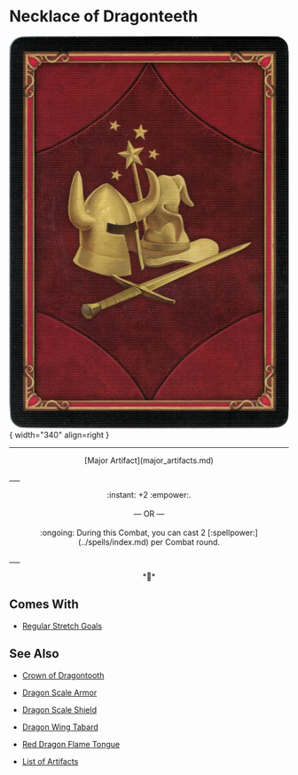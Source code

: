 # Necklace of Dragonteeth

![Necklace of Dragonteeth](../assets/player-deck-back.webp){ width="340" align=right }
___
<p style="text-align: center;" markdown>[Major Artifact](major_artifacts.md)</p>
___
<p style="text-align: center;" markdown>:instant: +2 :empower:.<br><br>— OR —<br><br>:ongoing: During this Combat, you can cast 2 [:spellpower:](../spells/index.md) per Combat round.</p>
___
<p style="text-align: center;" markdown>*🚧*</p>


## Comes With

- [Regular Stretch Goals](../content.md)


## See Also

- [Crown of Dragontooth](crown_of_dragontooth.md)
- [Dragon Scale Armor](dragon_scale_armor.md)
- [Dragon Scale Shield](dragon_scale_shield.md)
- [Dragon Wing Tabard](dragon_wing_tabard.md)
- [Red Dragon Flame Tongue](red_dragon_flame_tongue.md)

- [List of Artifacts](index.md)

